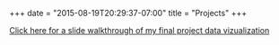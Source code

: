 +++
date = "2015-08-19T20:29:37-07:00"
title = "Projects"
+++

[Click here for a slide walkthrough of my final project data vizualization](slides/2018-05-16-test.html)